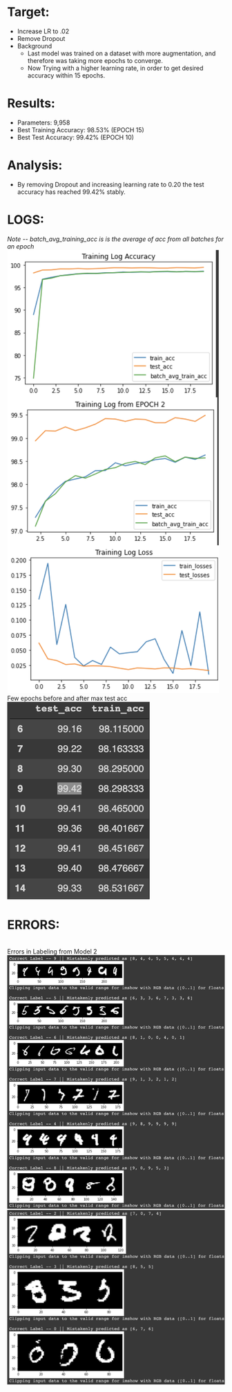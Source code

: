 # Target:
* Increase LR to .02
* Remove Dropout
* Background
  * Last model was trained on a dataset with more augmentation, and therefore was taking more epochs to converge.
  * Now Trying with a higher learning rate, in order to get desired accuracy within 15 epochs.

# Results:
* Parameters: 9,958
* Best Training Accuracy: 98.53% (EPOCH 15)
* Best Test Accuracy: 99.42% (EPOCH 10)

# Analysis:
* By removing Dropout and increasing learning rate to 0.20 the test accuracy has reached 99.42% stably.

# LOGS:
_Note -- batch_avg_training_acc is is the average of acc from all batches for an epoch_ 
![Training Log](https://github.com/askmuhsin/Session_5_assignment/blob/main/resources/exp_4_training_logs.png)
</br>Few epochs before and after max test acc</br>
![Highlight Log](https://github.com/askmuhsin/Session_5_assignment/blob/main/resources/exp_4_highlight_epochs.png)

# ERRORS:
</br>Errors in Labeling from Model 2</br>
![part 1](https://github.com/askmuhsin/Session_5_assignment/blob/main/resources/exp_4_mistakes_1.png)
![part 2](https://github.com/askmuhsin/Session_5_assignment/blob/main/resources/exp_4_mistakes_2.png)

